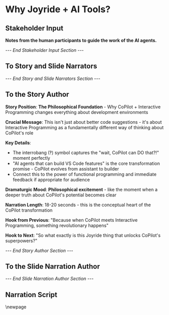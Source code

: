# Why Joyride + AI Tools?

## Stakeholder Input

**Notes from the human participants to guide the work of the AI agents.**

*--- End Stakeholder Input Section ---*

## To Story and Slide Narrators

*--- End Story and Slide Narrators Section ---*

## To the Story Author

**Story Position**: **The Philosophical Foundation** - Why CoPilot + Interactive Programming changes everything about development environments

**Crucial Message**: This isn't just about better code suggestions - it's about Interactive Programming as a fundamentally different way of thinking about CoPilot's role

**Key Details**:
- The interrobang (‽) symbol captures the "wait, CoPilot can DO that?!" moment perfectly
- "AI agents that can build VS Code features" is the core transformation promise - CoPilot evolves from assistant to builder
- Connect this to the power of functional programming and immediate feedback if appropriate for audience

**Dramaturgic Mood**: **Philosophical excitement** - like the moment when a deeper truth about CoPilot's potential becomes clear

**Narration Length**: 18-20 seconds - this is the conceptual heart of the CoPilot transformation

**Hook from Previous**: "Because when CoPilot meets Interactive Programming, something revolutionary happens"

**Hook to Next**: "So what exactly is this Joyride thing that unlocks CoPilot's superpowers?"

*--- End Story Author Section ---*

## To the Slide Narration Author

*--- End Slide Narration Author Section ---*

## Narration Script

\newpage